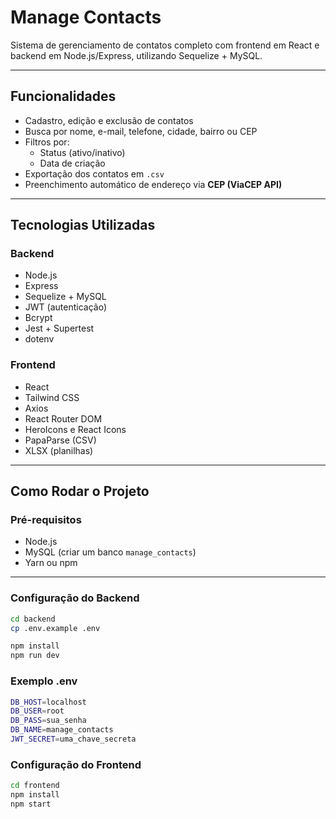 #  Manage Contacts

Sistema de gerenciamento de contatos completo com frontend em React e backend em Node.js/Express, utilizando Sequelize + MySQL.

---

##  Funcionalidades

- Cadastro, edição e exclusão de contatos
- Busca por nome, e-mail, telefone, cidade, bairro ou CEP
- Filtros por:
  - Status (ativo/inativo)
  - Data de criação
- Exportação dos contatos em `.csv`
- Preenchimento automático de endereço via **CEP (ViaCEP API)**

---

##  Tecnologias Utilizadas

###  Backend
- Node.js
- Express
- Sequelize + MySQL
- JWT (autenticação)
- Bcrypt
- Jest + Supertest
- dotenv

###  Frontend
- React
- Tailwind CSS
- Axios
- React Router DOM
- HeroIcons e React Icons
- PapaParse (CSV)
- XLSX (planilhas)

---

##  Como Rodar o Projeto

###  Pré-requisitos

- Node.js
- MySQL (criar um banco `manage_contacts`)
- Yarn ou npm

---

###  Configuração do Backend

```bash
cd backend
cp .env.example .env

npm install
npm run dev
```

### Exemplo .env

```bash
DB_HOST=localhost
DB_USER=root
DB_PASS=sua_senha
DB_NAME=manage_contacts
JWT_SECRET=uma_chave_secreta
```

###  Configuração do Frontend

```bash
cd frontend
npm install
npm start
```
